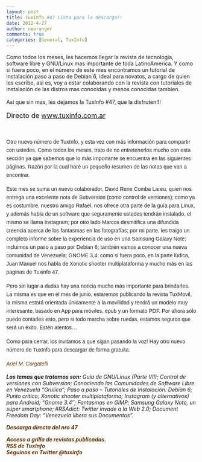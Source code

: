 ```yaml
---
layout: post
title: TuxInfo #47 Lista para la descarga!!
date: 2012-4-27
author: neoranger
comments: true
categories: [General, TuxInfo]
---
```

Como todos los meses, les hacemos llegar la revista de tecnologia, software libre y GNU/Linux mas importante de toda LatinoAmerica. Y como si fuera poco, en el número de este mes encontramos un tutorial de instalación paso a paso de Debian 6, ideal para novatos, a cargo de quien les escribe, asi es, voy a estar colaborando con la revista con tutoriales de instalación de las distros mas conocidas y menos conocidas tambien.<br /><br />Asi que sin mas, les dejamos la TuxInfo #47, que la disfruten!!!<br /><br /><span class="Apple-style-span" style="font-size:large;">Directo de <a href="http://www.tuxinfo.com.ar/">www.tuxinfo.com.ar</a></span><br /><br /><br /><div style="color:#222222;font-family:Arial, Helvetica, Georgia, sans-serif;font-size:14px;line-height:22px;margin:0 0 15px;padding:0;">Otro nuevo número de TuxInfo, y esta vez con más información para compartir con ustedes. Como todos los meses, trato de no entretenerlos mucho con esta sección ya que sabemos que lo más importante se encuentra en las siguientes páginas. Razón por la cual haré un pequeño resumen de las notas que van a encontrar.</div><div style="color:#222222;font-family:Arial, Helvetica, Georgia, sans-serif;font-size:14px;line-height:22px;margin:0 0 15px;padding:0;">Este mes se suma un nuevo colaborador, David Rene Comba Lareu, quien nos entrega una excelente nota de Subversion (como control de versiones); como ya es costumbre, nuestro amigo Rafael, nos ofrece otra parte de la guía para Linux, y además habla de un software que seguramente ustedes tendrán instalado, el mismo se llama Instagram; por otro lado Marcos desmitifica una difundida creencia acerca de los fantasmas en las fotografías; por mi parte, les traigo un completo informe sobre la experiencia de uso en una Samsung Galaxy Note; incluimos un paso a paso por Debian 6; también vamos a conocer una nueva comunidad de Venezuela; GNOME 3,4; como si fuera poco, en la parte lúdica, Juan Manuel nos habla de Xonotic shooter multiplataforma y mucho más en las paginas de Tuxinfo 47.</div><div style="color:#222222;font-family:Arial, Helvetica, Georgia, sans-serif;font-size:14px;line-height:22px;margin:0 0 15px;padding:0;">Pero sin lugar a dudas hay una noticia mucho más importante para brindarles. La misma es que en el mes de junio, estaremos publicando la revista TuxMovil, la misma estará orientada únicamente a la movilidad y tendrá un modelo muy interesante, basado en App para móviles, epub y un formato PDF. Por ahora sólo puedo contarles esto, pero si todo marcha sobre ruedas, estamos seguros que será un éxito. Estén atentos…</div><div style="color:#222222;font-family:Arial, Helvetica, Georgia, sans-serif;font-size:14px;line-height:22px;margin:0 0 15px;padding:0;">Como para cerrar, los invitamos a que sigan pasando la voz! Hay otro nuevo número de TuxInfo para descargar de forma gratuita.</div><div style="color:#222222;font-family:Arial, Helvetica, Georgia, sans-serif;font-size:14px;line-height:22px;margin:0 0 15px;padding:0;"><em><a href="http://www.twitter.com/arielmcorg" style="color:#663300;text-decoration:none;" target="_blank">Ariel M. Corgatelli</a></em></div><div style="color:#222222;font-family:Arial, Helvetica, Georgia, sans-serif;font-size:14px;line-height:22px;margin:0 0 15px;padding:0;"></div><div style="margin:0 0 15px;padding:0;"><em><strong>Los temas que tratamos son:</strong> Guía de GNU/Linux (Parte VII); Control de versiones con Subversion; Conociendo las Comunidades de Software Libre en Venezuela “Grulica”; Paso a paso – Tutoriales de Instalación: Debian 6; Punto critico; Xonotic shooter multiplataforma; Instagram (y alternativos) para Android; “Gnome 3.4″; Fantasmas en GIMP; Samsung Galaxy Note, un súper smartphone; #RSAdict: Twitter invade a la Web 2.0; Document Freedom Day: “Venezuela libera sus Documentos”.</em></div><div style="margin:0 0 15px;padding:0;"><strong><em><a href="http://infosertec.loquefaltaba.com/tuxinfo47.pdf" style="color:#663300;text-decoration:none;" target="_blank"><strong><em>Descarga directa del nro 47</em></strong></a></em></strong></div><div style="margin:0 0 15px;padding:0;"><strong><em><a href="http://infosertec.loquefaltaba.com/" style="color:#663300;text-decoration:none;" target="_blank">Acceso a grilla de revistas publicadas.</a><br /><a href="http://www.tuxinfo.com.ar/?feed=rss2" style="color:#663300;text-decoration:none;" target="_blank">RSS de TuxInfo</a></em><em><br /><a href="http://www.twitter.com/tuxinfo" style="color:#663300;text-decoration:none;" target="_blank">Seguinos en Twitter @tuxinfo</a></em></strong></div><br />
